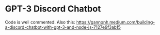 # GPT-3 Discord Chatbot 

Code is well commented. Also this: <https://gannonh.medium.com/building-a-discord-chatbot-with-gpt-3-and-node-js-7127e9f3ab15>